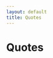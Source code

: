 ```yaml
---
layout: default
title: Quotes
---
```


# Quotes

<div id="latest-image"></div>
<div class="gallery" id="gallery"></div>

<!-- Modal for full-size view -->
<div id="imgModal" class="modal">
  <span class="close">&times;</span>
  <span class="prev">&#10094;</span>
  <span class="next">&#10095;</span>
  <img class="modal-content" id="modalImg">
  <div id="caption"></div>

  <!-- Buttons -->
  <div class="modal-actions">
    <a id="downloadBtn" download class="download-btn">⬇ Download</a>
    <button id="shareBtn" class="share-btn">🔗 Share</button>
  </div>
</div>

<style>
  /* Latest image styling */
  #latest-image img {
    width: 100%;
    height: auto;
    max-height: 70vh;
    object-fit: contain;
    border-radius: 12px;
    margin-bottom: 30px;
    box-shadow: 0 6px 18px rgba(0,0,0,0.15);
    cursor: pointer;
  }

  /* Gallery */
  .gallery {
    display: grid;
    grid-template-columns: repeat(auto-fit, minmax(150px, 1fr));
    gap: 15px;
    padding: 10px;
    max-width: 1200px;
    margin: auto;
  }
  .gallery img {
    width: 100%;
    height: 140px;
    object-fit: cover;
    border-radius: 10px;
    box-shadow: 0 4px 10px rgba(0,0,0,0.1);
    cursor: pointer;
    transition: transform 0.2s;
  }
  .gallery img:hover {
    transform: scale(1.05);
  }

  /* Modal styles */
  .modal {
    display: none;
    position: fixed;
    z-index: 9999;
    padding-top: 60px;
    left: 0;
    top: 0;
    width: 100%;
    height: 100%;
    overflow: hidden;
    background-color: rgba(0,0,0,0.9);
  }
  .modal-content {
    display: block;
    margin: auto;
    max-width: 90%;
    max-height: 80vh;
    border-radius: 10px;
    transition: transform 0.3s ease;
  }
  #caption {
    margin: 15px auto;
    text-align: center;
    color: #ccc;
    font-size: 18px;
  }
  .close {
    position: absolute;
    top: 15px;
    right: 30px;
    color: #fff;
    font-size: 40px;
    font-weight: bold;
    cursor: pointer;
    transition: color 0.3s;
  }
  .close:hover { color: #f00; }

  /* Arrows */
  .prev, .next {
    cursor: pointer;
    position: absolute;
    top: 50%;
    padding: 16px;
    color: white;
    font-weight: bold;
    font-size: 40px;
    transition: 0.3s;
    user-select: none;
  }
  .prev { left: 20px; }
  .next { right: 20px; }
  .prev:hover, .next:hover { color: #f00; }

  /* Action buttons (download + share) */
  .modal-actions {
    position: absolute;
    bottom: 40px;
    left: 50%;
    transform: translateX(-50%);
    display: flex;
    gap: 15px;
  }
  .download-btn, .share-btn {
    padding: 10px 18px;
    border-radius: 6px;
    font-size: 16px;
    font-weight: bold;
    text-decoration: none;
    cursor: pointer;
    transition: background 0.3s;
  }
  .download-btn {
    background: #28a745;
    color: white;
  }
  .download-btn:hover { background: #218838; }
  .share-btn {
    background: #007bff;
    color: white;
    border: none;
  }
  .share-btn:hover { background: #0069d9; }
</style>

<script>
  const username = "rpsgit";       
  const repo = "wizewisdom";       
  const branch = "main";           
  const folder = "assets/images";  

  const apiUrl = `https://api.github.com/repos/${username}/${repo}/contents/${folder}?ref=${branch}`;
  const gallery = document.getElementById("gallery");
  const latestImageDiv = document.getElementById("latest-image");

  let images = [];
  let currentIndex = 0;

  // Natural sort function (handles numbers properly)
function naturalSort(a, b) {
  return a.name.localeCompare(b.name, undefined, { numeric: true, sensitivity: 'base' });
}

fetch(apiUrl)
  .then(response => response.json())
  .then(files => {
    // Filter only image files
    let imageFiles = files.filter(file => 
      file.type === "file" && /\.(jpg|jpeg|png|gif|webp)$/i.test(file.name)
    );

    // Sort descending using natural sort
    imageFiles.sort((a, b) => naturalSort(b, a));

    // Build image URLs in sorted order
    images = imageFiles.map(file => 
      `https://raw.githubusercontent.com/${username}/${repo}/${branch}/${folder}/${file.name}`
    );

    // Render latest image (first one)
    if (images.length > 0) {
      const latestImg = document.createElement("img");
      latestImg.src = images[0];
      latestImg.alt = imageFiles[0].name;
      latestImg.addEventListener("click", () => openModal(0));
      latestImageDiv.appendChild(latestImg);
    }

    // Render rest of the gallery
    images.slice(1).forEach((imgUrl, index) => {
      const img = document.createElement("img");
      img.src = imgUrl;
      img.alt = imageFiles[index + 1].name;
      img.addEventListener("click", () => openModal(index + 1));
      gallery.appendChild(img);
    });
  })
  .catch(error => {
    gallery.innerHTML = "<p>⚠️ Could not load images. Check repo settings.</p>";
    console.error("Error loading images:", error);
  });

  const modal = document.getElementById("imgModal");
  const modalImg = document.getElementById("modalImg");
  const captionText = document.getElementById("caption");
  const closeBtn = document.getElementsByClassName("close")[0];
  const prevBtn = document.querySelector(".prev");
  const nextBtn = document.querySelector(".next");
  const downloadBtn = document.getElementById("downloadBtn");
  const shareBtn = document.getElementById("shareBtn");

  function openModal(index) {
    modal.style.display = "block";
    currentIndex = index;
    updateModalImage();
  }

  function updateModalImage() {
    modalImg.src = images[currentIndex];
    captionText.innerHTML = images[currentIndex].split("/").pop();
    downloadBtn.href = images[currentIndex];
  }

  closeBtn.onclick = () => modal.style.display = "none";
  modal.onclick = (e) => { if (e.target === modal) modal.style.display = "none"; };

  document.addEventListener("keydown", function(e) {
    if (e.key === "Escape") modal.style.display = "none";
    if (e.key === "ArrowRight") nextImage();
    if (e.key === "ArrowLeft") prevImage();
  });

  prevBtn.onclick = prevImage;
  nextBtn.onclick = nextImage;

  function prevImage() {
    currentIndex = (currentIndex - 1 + images.length) % images.length;
    updateModalImage();
  }
  function nextImage() {
    currentIndex = (currentIndex + 1) % images.length;
    updateModalImage();
  }

  // Share button logic
  shareBtn.onclick = () => {
    const url = images[currentIndex];
    if (navigator.share) {
      navigator.share({
        title: "Check out this quote!",
        text: "Found this inspiring quote image ✨",
        url: url
      }).catch(err => console.log("Share canceled", err));
    } else {
      // Fallback: prompt options
      const shareOptions = `
        Share this image:
        🔗 Copy Link: ${url}
        🐦 Twitter: https://twitter.com/intent/tweet?url=${encodeURIComponent(url)}
        📘 Facebook: https://www.facebook.com/sharer/sharer.php?u=${encodeURIComponent(url)}
      `;
      alert(shareOptions);
    }
  };

  // Swipe support (mobile)
  let startX = 0, startY = 0;
  modalImg.addEventListener("touchstart", (e) => {
    startX = e.touches[0].clientX;
    startY = e.touches[0].clientY;
  });
  modalImg.addEventListener("touchend", (e) => {
    if (!startX || !startY) return;
    let endX = e.changedTouches[0].clientX;
    let endY = e.changedTouches[0].clientY;
    let diffX = endX - startX;
    let diffY = endY - startY;
    if (Math.abs(diffX) > Math.abs(diffY)) {
      if (diffX > 50) prevImage();
      else if (diffX < -50) nextImage();
    } else {
      if (diffY > 50) modal.style.display = "none";
    }
    startX = 0; startY = 0;
  });
</script>

